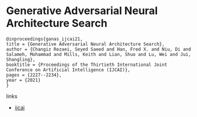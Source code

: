 # Generative Adversarial Neural Architecture Search

```
@inproceedings{ganas_ijcai21,
title = {Generative Adversarial Neural Architecture Search},
author = {Changiz Rezaei, Seyed Saeed and Han, Fred X. and Niu, Di and Salameh, Mohammad and Mills, Keith and Lian, Shuo and Lu, Wei and Jui, Shangling},
booktitle = {Proceedings of the Thirtieth International Joint Conference on Artificial Intelligence (IJCAI)},
pages = {2227--2234},
year = {2021}
}
```

links
- [ijcai](https://www.ijcai.org/Proceedings/2021/307)
